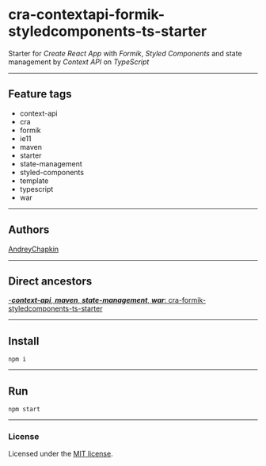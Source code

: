 # cra-contextapi-formik-styledcomponents-ts-starter

Starter for *Create React App* with *Formik*, *Styled Components* and state management by *Context API* on *TypeScript*

---

## Feature tags

- context-api
- cra
- formik
- ie11
- maven
- starter
- state-management
- styled-components
- template
- typescript
- war

---

## Authors

[AndreyChapkin](https://github.com/orgs/Jepria/people/AndreyChapkin)

---

## Direct ancestors

[-***context-api***, ***maven***, ***state-management***, ***war***: cra-formik-styledcomponents-ts-starter](https://github.com/softspiders/cra-formik-styledcomponents-ts-starter)


---

## Install

```
npm i
```

---

## Run

```
npm start
```

---

### License

Licensed under the [MIT license](./LICENSE). 
